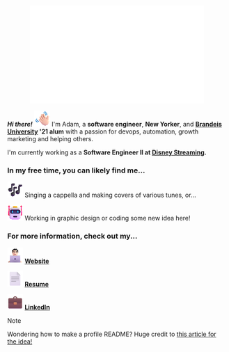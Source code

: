 <p align="center">
  <img src="https://raw.githubusercontent.com/afleishaker/afleishaker/master/assets/header.gif" alt="Adam Fleishaker" width="400px">
</p>

**_Hi there!_** ![👋](assets/wave.gif) I'm Adam, a **software engineer**, **New Yorker**, and **<a href="http://brandeis.edu">Brandeis University</a> '21 alum** with a passion for devops, automation, growth marketing and helping others.

I'm currently working as a **Software Engineer II at <a href="https://www.disneystreaming.com/">Disney Streaming</a>.**

### In my free time, you can likely find me...

![🎶](assets/music.gif) Singing a cappella and making covers of various tunes, or...

![🤖](assets/robot.gif) Working in graphic design or coding some new idea here!

### For more information, check out my...

![👨🏻‍💻](assets/technologist.gif) <a href="https://adamfleishaker.com/"> **Website**</a>

![📄](assets/page.png) <a href="http://adamfleishaker.com/assets/resume.pdf"> **Resume**</a>

![💼](assets/briefcase.png) <a href="https://www.linkedin.com/in/adamfleishaker/"> **LinkedIn**</a>

> [!NOTE]
> Wondering how to make a profile README? Huge credit to <a
href="https://www.aboutmonica.com/blog/how-to-create-a-github-profile-readme">this article for the idea!</a>
